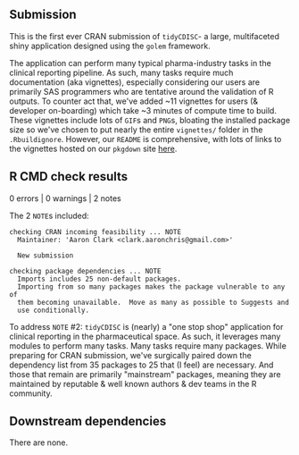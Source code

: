 ## Submission
This is the first ever CRAN submission of `tidyCDISC`- a large, multifaceted shiny application designed using the `golem` framework.

The application can perform many typical pharma-industry tasks in the clinical reporting pipeline. As such, many tasks require much documentation (aka vignettes), especially considering our users are primarily SAS programmers who are tentative around the validation of R outputs. To counter act that, we've added ~11 vignettes for users (& developer on-boarding) which take ~3 minutes of compute time to build. These vignettes include lots of `GIF`s and `PNG`s, bloating the installed package size so we've chosen to put nearly the entire `vignettes/` folder in the `.Rbuildignore`. However, our `README` is comprehensive, with lots of links to the vignettes hosted on our `pkgdown` site [here](https://biogen-inc.github.io/tidyCDISC/).

## R CMD check results
0 errors | 0 warnings | 2 notes

The 2 `NOTE`s included:
```
checking CRAN incoming feasibility ... NOTE
  Maintainer: 'Aaron Clark <clark.aaronchris@gmail.com>'
  
  New submission

checking package dependencies ... NOTE
  Imports includes 25 non-default packages.
  Importing from so many packages makes the package vulnerable to any of
  them becoming unavailable.  Move as many as possible to Suggests and
  use conditionally.
```

To address `NOTE` #2: `tidyCDISC` is (nearly) a "one stop shop" application for clinical reporting in the pharmaceutical space. As such, it leverages many modules to perform many tasks. Many tasks require many packages. While preparing for CRAN submission, we've surgically paired down the dependency list from 35 packages to 25 that (I feel) are necessary. And those that remain are primarily "mainstream" packages, meaning they are maintained by reputable & well known authors & dev teams in the R community.


    
## Downstream dependencies
There are none.



